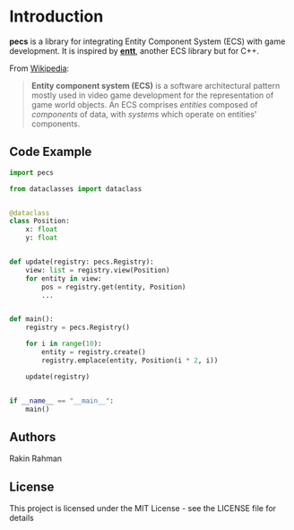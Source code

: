 # Introduction
**pecs** is a library for integrating Entity Component System (ECS) with game
development. It is inspired by [**entt**](https://github.com/skypjack/entt),
another ECS library but for C++.

From [Wikipedia](https://en.wikipedia.org/wiki/Entity_component_system):

> **Entity component system (ECS)** is a software architectural pattern mostly
> used in video game development for the representation of game world objects.
> An ECS comprises _entities_ composed of _components_ of data, with _systems_
> which operate on entities' components.

## Code Example
```python
import pecs

from dataclasses import dataclass


@dataclass
class Position:
    x: float
    y: float


def update(registry: pecs.Registry):
    view: list = registry.view(Position)
    for entity in view:
        pos = registry.get(entity, Position)
        ...


def main():
    registry = pecs.Registry()

    for i in range(10):
        entity = registry.create()
        registry.emplace(entity, Position(i * 2, i))

    update(registry)


if __name__ == "__main__":
    main()
```

## Authors

Rakin Rahman

## License

This project is licensed under the MIT License - see the LICENSE file for details